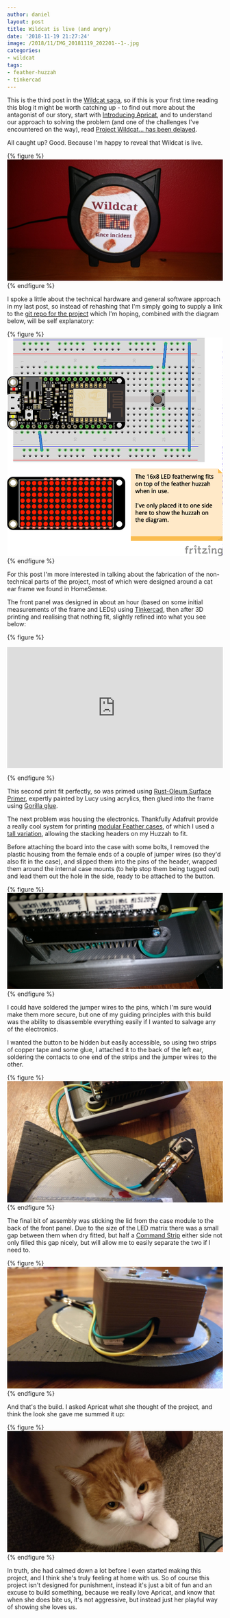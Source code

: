 ```yaml
---
author: daniel
layout: post
title: Wildcat is live (and angry)
date: '2018-11-19 21:27:24'
image: /2018/11/IMG_20181119_202201--1-.jpg
categories:
- wildcat
tags:
- feather-huzzah
- tinkercad
---
```


This is the third post in the [Wildcat saga](/category/wildcat/), so if this is your first time reading this blog it might be worth catching up - to find out more about the antagonist of our story, start with [Introducing Apricat](/2018/11/09/introducing-apricat/), and to understand our approach to solving the problem (and one of the challenges I've encountered on the way), read [Project Wildcat... has been delayed](/2018/11/10/project-wildcat-has-been-delayed/).

All caught up? Good. Because I'm happy to reveal that Wildcat is live.

{% figure %}
  ![IMG_20181119_153753--1-](/assets/img/2018/11/IMG_20181119_153753--1-.jpg)
{% endfigure %}

I spoke a little about the technical hardware and general software approach in my last post, so instead of rehashing that I'm simply going to supply a link to the [git repo for the project](https://github.com/LimeBlast/wildcat) which I'm hoping, combined with the diagram below, will be self explanatory:

{% figure %}
  ![wildcat_bb](/assets/img/2018/11/wildcat_bb.png)
{% endfigure %}

For this post I'm more interested in talking about the fabrication of the non-technical parts of the project, most of which were designed around a cat ear frame we found in HomeSense.

The front panel was designed in about an hour (based on some initial measurements of the frame and LEDs) using [Tinkercad](https://www.tinkercad.com/#/dashboard), then after 3D printing and realising that nothing fit, slightly refined into what you see below:

{% figure %}
  <style>.embed-container { position: relative; padding-bottom: 56.25%; height: 0; overflow: hidden; max-width: 100%; } .embed-container iframe, .embed-container object, .embed-container embed { position: absolute; top: 0; left: 0; width: 100%; height: 100%; }</style><div class='embed-container'><iframe width='725' height='453' src='https://www.tinkercad.com/embed/2Vc65P0oUIG' frameborder='0' marginwidth='0' marginheight='0' scrolling='no' style='margin-bottom: 1.5em'></iframe></div>
{% endfigure %}

This second print fit perfectly, so was primed using [Rust-Oleum Surface Primer](https://amzn.to/2QUVWAt), expertly painted by Lucy using acrylics, then glued into the frame using [Gorilla glue](https://amzn.to/2BhsWO3).

The next problem was housing the electronics. Thankfully Adafruit provide a really cool system for printing [modular Feather cases](https://learn.adafruit.com/3d-printed-case-for-adafruit-feather/overview), of which I used a [tall variation](https://www.thingiverse.com/thing:2438577), allowing the stacking headers on my Huzzah to fit.

Before attaching the board into the case with some bolts, I removed the plastic housing from the female ends of a couple of jumper wires (so they'd also fit in the case), and slipped them into the pins of the header, wrapped them around the internal case mounts (to help stop them being tugged out) and lead them out the hole in the side, ready to be attached to the button.

{% figure %}
  ![IMG_20181119_154303-cropped--1-](/assets/img/2018/11/IMG_20181119_154303-cropped--1-.jpg)
{% endfigure %}

I could have soldered the jumper wires to the pins, which I'm sure would make them more secure, but one of my guiding principles with this build was the ability to disassemble everything easily if I wanted to salvage any of the electronics.

I wanted the button to be hidden but easily accessible, so using two strips of copper tape and some glue, I attached it to the back of the left ear, soldering the contacts to one end of the strips and the jumper wires to the other.

{% figure %}
  ![IMG_20181119_154141--1-](/assets/img/2018/11/IMG_20181119_154141--1-.jpg)
{% endfigure %}

The final bit of assembly was sticking the lid from the case module to the back of the front panel. Due to the size of the LED matrix there was a small gap between them when dry fitted, but half a [Command Strip](https://amzn.to/2A4xfKB) either side not only filled this gap nicely, but will allow me to easily separate the two if I need to.

{% figure %}
  ![IMG_20181119_154020--1-](/assets/img/2018/11/IMG_20181119_154020--1-.jpg)
{% endfigure %}

And that's the build. I asked Apricat what she thought of the project, and think the look she gave me summed it up:

{% figure %}
  ![IMG_20181119_202416--2-](/assets/img/2018/11/IMG_20181119_202416--2-.jpg)
{% endfigure %}

In truth, she had calmed down a lot before I even started making this project, and I think she's truly feeling at home with us. So of course this project isn't designed for punishment, instead it's just a bit of fun and an excuse to build something, because we really love Apricat, and know that when she does bite us, it's not aggressive, but instead just her playful way of showing she loves us.
